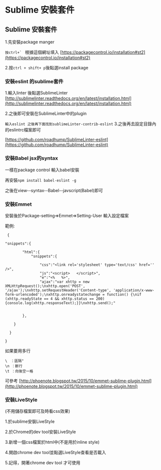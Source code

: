 # Sublime 安裝套件

## Sublime 安裝套件

1.先安裝package manger

``按ctrl+` `` 根據這個網址填入 [https://packagecontrol.io/installation#st2](https://packagecontrol.io/installation#st2)

2.按`ctrl + shift+ p`後點選install package

### 安裝eslint 的sublime套件

1.輸入linter 後點選SublimeLinter [http://sublimelinter.readthedocs.org/en/latest/installation.html](http://sublimelinter.readthedocs.org/en/latest/installation.html)

2.之後即可安裝在SublimeLinter中的plugin

`輸入eslint 之後再下面找到sublimeLinter-contrib-eslint` 3.之後再去設定目錄內的eslintrc檔案即可

[https://github.com/roadhump/SublimeLinter-eslint](https://github.com/roadhump/SublimeLinter-eslint)

### 安裝Babel jsx的syntax

一樣在package control 輸入babel安裝

再安裝`npm install babel-eslint -g`

之後在view--syntax--Babel--javscript(Babel)即可

### 安裝Emmet

安裝後於Package-setting=>Emmet=>Setting-User 輸入設定檔案

範例:

```
 {

"snippets":{

        "html":{
            "snippets":{

                "css":"<link rel='stylesheet' type='text/css' href='' />",
                "js":"<script>   </script>",
                "e":"<%   %>",
                "ajax":"var xhttp = new XMLHttpRequest();\nxhttp.open('POST', '/ajax');\nxhttp.setRequestHeader('Content-type', 'application/x-www-form-urlencoded');\nxhttp.onreadystatechange = function() {\nif (xhttp.readyState == 4 && xhttp.status == 200) {console.log(xhttp.responseText);}}\nxhttp.send();"


        },

    }

  }

}
```

如果要用多行

```
\　：區隔"
\n ：斷行
\t ：向後空一格
```

可參考 [http://phoenote.blogspot.tw/2015/10/emmet-sublime-plugin.html](http://phoenote.blogspot.tw/2015/10/emmet-sublime-plugin.html)

### 安裝LiveStyle

(不用儲存檔案即可及時看css效果)

1.於sublime安裝LiveStyle

2.於Chrome的dev tool安裝LiveStyle

3.新增一個css檔案於html中(不是用於inline style)

4.開啟chrome dev tool並點選LiveStyle查看是否載入

5.記得，開著chrome dev tool 才可使用

